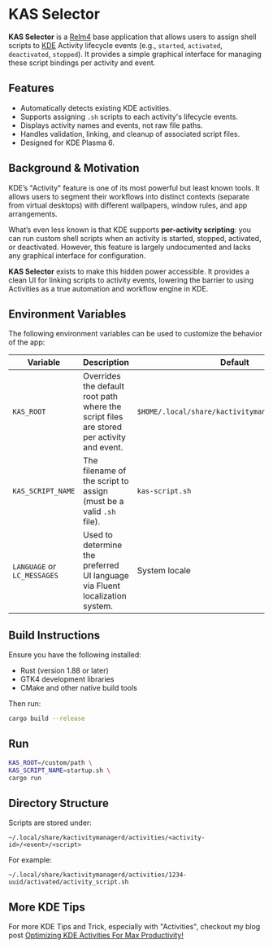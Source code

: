# KAS Selector

**KAS Selector** is a [Relm4](https://github.com/Relm4/Relm4) base application that allows users to assign shell scripts to [KDE](https://kde.org/) Activity lifecycle events (e.g., `started`, `activated`, `deactivated`, `stopped`). It provides a simple graphical interface for managing these script bindings per activity and event.

## Features

* Automatically detects existing KDE activities.
* Supports assigning `.sh` scripts to each activity's lifecycle events.
* Displays activity names and events, not raw file paths.
* Handles validation, linking, and cleanup of associated script files.
* Designed for KDE Plasma 6.

## Background & Motivation

KDE’s "Activity" feature is one of its most powerful but least known tools. It allows users to segment their workflows into distinct contexts (separate from virtual desktops) with different wallpapers, window rules, and app arrangements.

What’s even less known is that KDE supports **per-activity scripting**: you can run custom shell scripts when an activity is started, stopped, activated, or deactivated. However, this feature is largely undocumented and lacks any graphical interface for configuration.

**KAS Selector** exists to make this hidden power accessible. It provides a clean UI for linking scripts to activity events, lowering the barrier to using Activities as a true automation and workflow engine in KDE.

## Environment Variables

The following environment variables can be used to customize the behavior of the app:

| Variable                    | Description                                                                               | Default                                           |
| --------------------------- | ----------------------------------------------------------------------------------------- | ------------------------------------------------- |
| `KAS_ROOT`                  | Overrides the default root path where the script files are stored per activity and event. | `$HOME/.local/share/kactivitymanagerd/activities` |
| `KAS_SCRIPT_NAME`           | The filename of the script to assign (must be a valid `.sh` file).                        | `kas-script.sh`                                   |
| `LANGUAGE` or `LC_MESSAGES` | Used to determine the preferred UI language via Fluent localization system.               | System locale                                     |

## Build Instructions

Ensure you have the following installed:

* Rust (version 1.88 or later)
* GTK4 development libraries
* CMake and other native build tools

Then run:

```bash
cargo build --release
```

## Run

```bash
KAS_ROOT=/custom/path \
KAS_SCRIPT_NAME=startup.sh \
cargo run
```

## Directory Structure

Scripts are stored under:

```
~/.local/share/kactivitymanagerd/activities/<activity-id>/<event>/<script>
```

For example:

```
~/.local/share/kactivitymanagerd/activities/1234-uuid/activated/activity_script.sh
```

## More KDE Tips

For more KDE Tips and Trick, especially with "Activities", checkout my blog post [Optimizing KDE Activities For Max Productivity!](https://yequalscode.com/posts/kde-productivity-tips)
